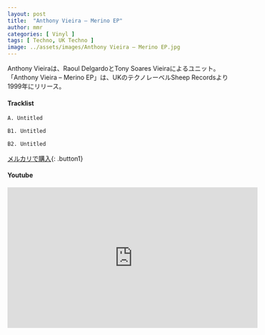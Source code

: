 ```yaml
---
layout: post
title:  "Anthony Vieira – Merino EP"
author: mmr
categories: [ Vinyl ]
tags: [ Techno, UK Techno ]
image: ../assets/images/Anthony Vieira – Merino EP.jpg
---
```


Anthony Vieiraは、Raoul DelgardoとTony Soares Vieiraによるユニット。「Anthony Vieira – Merino EP」は、UKのテクノレーベルSheep Recordsより1999年にリリース。

#### Tracklist
```md
A. Untitled

B1. Untitled

B2. Untitled
```

[メルカリで購入](https://jp.mercari.com/item/m54645012438?afid=6142608987){: .button1}

#### Youtube
<iframe width="560" height="315" src="https://www.youtube.com/embed/u9GVeqQ24iU?si=HXMBvPKGUZdTkQKv" title="YouTube video player" frameborder="0" allow="accelerometer; autoplay; clipboard-write; encrypted-media; gyroscope; picture-in-picture; web-share" referrerpolicy="strict-origin-when-cross-origin" allowfullscreen></iframe>